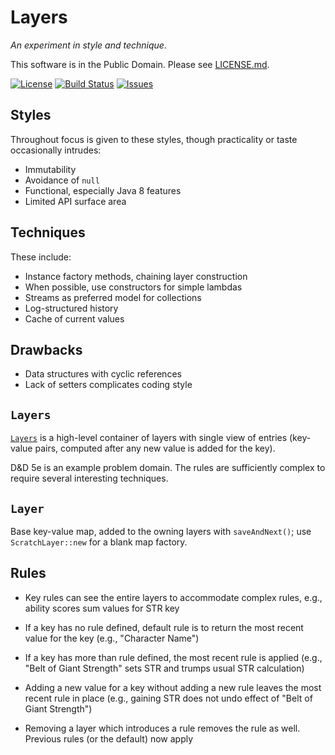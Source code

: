 # Layers

_An experiment in style and technique_.

This software is in the Public Domain.  Please see [LICENSE.md](LICENSE.md).

[![License](https://img.shields.io/badge/license-PD-blue.svg)](http://unlicense.org)
[![Build Status](https://circleci.com/gh/binkley/layers-java.svg?style=shield&circle-token=d86febce0a23cfc4f2aca122d5f5d78b9d177e47)](https://circleci.com/gh/binkley/layers-java)
[![Issues](https://img.shields.io/github/issues/binkley/layers-java.svg)](https://github.com/binkley/layers-java/issues)

## Styles

Throughout focus is given to these styles, though practicality or taste 
occasionally intrudes:

* Immutability
* Avoidance of `null`
* Functional, especially Java 8 features
* Limited API surface area

## Techniques

These include:

* Instance factory methods, chaining layer construction
* When possible, use constructors for simple lambdas
* Streams as preferred model for collections
* Log-structured history
* Cache of current values

## Drawbacks

* Data structures with cyclic references
* Lack of setters complicates coding style

## `Layers`

[`Layers`](layers-lib/src/main/java/hm/binkley/layers/Layers.java) is a
high-level container of layers with single view of entries (key-value pairs,
computed after any new value is added for the key).

D&amp;D 5e is an example problem domain.  The rules are sufficiently complex to require several interesting techniques.

## `Layer`

Base key-value map, added to the owning layers with `saveAndNext()`; use `ScratchLayer::new` for a blank map factory.

## Rules

* Key rules can see the entire layers to accommodate complex rules, e.g.,
  ability scores sum values for STR key

* If a key has no rule defined, default rule is to return the most recent
  value for the key (e.g., "Character Name")
  
* If a key has more than rule defined, the most recent rule is applied (e.g.,
  "Belt of Giant Strength" sets STR and trumps usual STR calculation)
  
* Adding a new value for a key without adding a new rule leaves the most
  recent rule in place (e.g., gaining STR does not undo effect of "Belt of
  Giant Strength")

* Removing a layer which introduces a rule removes the rule as well.  Previous
  rules (or the default) now apply
